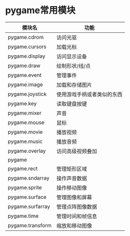 # pygame常用模块
模块名| 功能
|----|----|
pygame.cdrom|访问光驱
pygame.cursors| 加载光标
pygame.display| 访问显示设备
pygame.draw | 绘制形状/线/点
pygame.event | 管理事件
pygame.image | 加载和存储图片
pygame.joystick | 使用游戏手柄或者类似的东西
pygame.key | 读取键盘按键
pygame.mixer | 声音
pygame.mouse | 鼠标
pygame.movie | 播放视频
pygame.music | 播放音频
pygame.overlay | 访问高级视频叠加
pygame|
pygame.rect|管理矩形区域
pygame.sndarray|操作声音数据
pygame.sprite|操作移动图像
pygame.surface|管理图像和屏幕
pygame.surfarray|管理点阵图像数据
pygame.time|管理时间和帧信息
pygame.transform|缩放和移动图像

